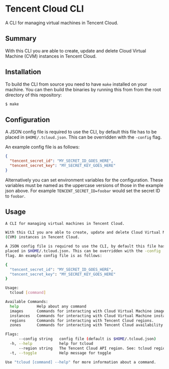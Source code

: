 # Tencent Cloud CLI
A CLI for managing virtual machines in Tencent Cloud.

## Summary
With this CLI you are able to create, update and delete Cloud Virtual Machine
(CVM) instances in Tencent Cloud.

## Installation
To build the CLI from source you need to have `make` installed on your machine.
You can then build the binaries by running this from from the root directory of
this repository:
```bash
$ make
```

## Configuration
A JSON config file is required to use the CLI, by default this file has to be
placed in `$HOME/.tcloud.json`. This can be overridden with the `-config`
flag.

An example config file is as follows:
```json
{
  "tencent_secret_id": "MY_SECRET_ID_GOES_HERE",
  "tencent_secret_key": "MY_SECRET_KEY_GOES_HERE"
}
```

Alternatively you can set environment variables for the configuration. These
variables must be named as the uppercase versions of those in the example json
above. For example `TENCENT_SECRET_ID=foobar` would set the secret ID to `foobar`.

## Usage
```bash
A CLI for managing virtual machines in Tencent Cloud.

With this CLI you are able to create, update and delete Cloud Virtual Machine
(CVM) instances in Tencent Cloud.

A JSON config file is required to use the CLI, by default this file has to be
placed in $HOME/.tcloud.json. This can be overridden with the -config
flag. An example config file is as follows:

{
  "tencent_secret_id": "MY_SECRET_ID_GOES_HERE",
  "tencent_secret_key": "MY_SECRET_KEY_GOES_HERE"
}

Usage:
  tcloud [command]

Available Commands:
  help        Help about any command
  images      Commands for interacting with Cloud Virtual Machine images.
  instances   Commands for interacting with Cloud Virtual Machine instances.
  regions     Commands for interacting with Tencent Cloud regions.
  zones       Commands for interacting with Tencent Cloud availability zones.

Flags:
      --config string   config file (default is $HOME/.tcloud.json)
  -h, --help            help for tcloud
      --region string   The Tencent Cloud API region. See: tcloud regions list. (default "eu-frankfurt")
  -t, --toggle          Help message for toggle

Use "tcloud [command] --help" for more information about a command.

```

